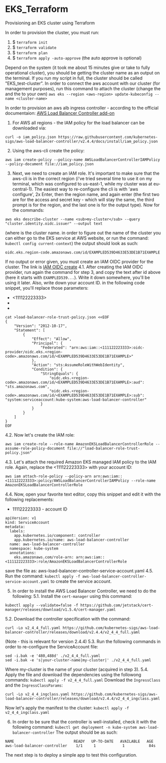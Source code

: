 # EKS_Terraform
Provisioning an EKS cluster using Terraform

In order to provision the cluster, you must run:
1. $ `terraform init`
2. $ `terraform validate`
3. $ `terraform plan`
4. $ `terraform apply -auto-approve` (the auto approve is optional)

Depend on the system (it took me about 15 minutes give or take to fully operational cluster), you should be getting
the cluster name as an output on the terminal. If you run my script in full, the cluster should be called "EKS_test-cluster".
In order to connect the aws account with our cluster (for management purposes), run this command to attach the cluster (change the <aws-region> and the <cluster-name> to your own)
`aws eks --region <aws-region> update-kubeconfig --name <cluster-name>`

In order to provision an aws alb ingress controller - according to the official documentaion:
[AWS Load Balancer Controller add-on](https://docs.aws.amazon.com/eks/latest/userguide/aws-load-balancer-controller.html#lbc-install-controller)
1. For AWS all regions - the IAM policy for the load balancer can be downloaded via: 
```
curl -o iam_policy.json https://raw.githubusercontent.com/kubernetes-sigs/aws-load-balancer-controller/v2.4.4/docs/install/iam_policy.json
```
2. Using the aws-cli create the policy:
```
aws iam create-policy --policy-name AWSLoadBalancerControllerIAMPolicy --policy-document file://iam_policy.json
```
3. Next, we need to create an IAM role. It's important to make sure that the aws-cli is in the correct region (i've tried several time to use it on my terminal, which was configured to us-east-1, while my cluster was at eu-central-1). The easiest way to re-configure the cli is with 'aws configure', 2x Enter, then the region name, and again enter (the first two are for the access and secret key - which will stay the same, the third prompt is for the region, and the last one is for the output type).
Now for the commands:
```
aws eks describe-cluster --name <sub>my-cluster</sub> --query "cluster.identity.oidc.issuer" --output text
```
(where <my-cluster> is the cluster name. in order to figure out the name of the cluster you can either go to the EKS service at AWS website, or run the command: `kubectl config current-context`)
the output should look as such:
```
oidc.eks.region-code.amazonaws.com/id/EXAMPLED539D4633E53DE1B71EXAMPLE
```
If no output or error given, you must create an IAM OIDC provider for the cluster. The link is [IAM OIDC create](https://docs.aws.amazon.com/eks/latest/userguide/enable-iam-roles-for-service-accounts.html)
4.1. After creating the IAM OIDC provider, run again the command for step 3, and copy the text after id above (here it starts with ``EXAMPLED539...``). Write it down somewhere, you'll be using it later. Also, write down your account ID. in the following code snippet, you'll replace those parameters:
* <111122223333>
* <region-code>
* <EXAMPLED539D4633E53DE1B71EXAMPLE>

```
cat >load-balancer-role-trust-policy.json <<EOF
{
    "Version": "2012-10-17",
    "Statement": [
        {
            "Effect": "Allow",
            "Principal": {
                "Federated": "arn:aws:iam::<111122223333>:oidc-provider/oidc.eks.<region-code>.amazonaws.com/id/<EXAMPLED539D4633E53DE1B71EXAMPLE>"
            },
            "Action": "sts:AssumeRoleWithWebIdentity",
            "Condition": {
                "StringEquals": {
                    "oidc.eks.<region-code>.amazonaws.com/id/<EXAMPLED539D4633E53DE1B71EXAMPLE>:aud": "sts.amazonaws.com",
                    "oidc.eks.<region-code>.amazonaws.com/id/<EXAMPLED539D4633E53DE1B71EXAMPLE>:sub": "system:serviceaccount:kube-system:aws-load-balancer-controller"
                }
            }
        }
    ]
}
EOF
```
4.2. Now let's create the IAM role:
```
aws iam create-role --role-name AmazonEKSLoadBalancerControllerRole --assume-role-policy-document file://"load-balancer-role-trust-policy.json"
```
4.3. Let's attach the required Amazon EKS managed IAM policy to the IAM role. Again, replace the <111122223333> with your account ID:
```
aws iam attach-role-policy --policy-arn arn:aws:iam::<111122223333>:policy/AWSLoadBalancerControllerIAMPolicy --role-name AmazonEKSLoadBalancerControllerRole
```

4.4. Now, open your favorite text editor, copy this snippet and edit it with the following replacements:
* 111122223333 - account ID
```
apiVersion: v1
kind: ServiceAccount
metadata:
  labels:
    app.kubernetes.io/component: controller
    app.kubernetes.io/name: aws-load-balancer-controller
  name: aws-load-balancer-controller
  namespace: kube-system
  annotations:
    eks.amazonaws.com/role-arn: arn:aws:iam::<111122223333>:role/AmazonEKSLoadBalancerControllerRole
```
save the file as: aws-load-balancer-controller-service-account.yaml
4.5. Run the command: 
`kubectl apply -f aws-load-balancer-controller-service-account.yaml` to create the service account.

5. In order to install the AWS Load Balancer Controller, we need to do the following:
5.1. Install the `cert-manager` using this command:
```
kubectl apply --validate=false -f https://github.com/jetstack/cert-manager/releases/download/v1.5.4/cert-manager.yaml
```
5.2. Download the controller specification with the command:
```
curl -Lo v2_4_4_full.yaml https://github.com/kubernetes-sigs/aws-load-balancer-controller/releases/download/v2.4.4/v2_4_4_full.yaml
```
(Note - this is relevant for version 2.4.4)
5.3. Run the following commands in order to re-configure the ServiceAccount file:
```
sed -i.bak -e '480,488d' ./v2_4_4_full.yaml
sed -i.bak -e 's|your-cluster-name|my-cluster|' ./v2_4_4_full.yaml
```
Where my-cluster is the name of your cluster (acquired in step 3).
5.4. Apply the file and download the dependencies using the followong commands: 
`kubectl apply -f v2_4_4_full.yaml`
Download the `IngressClass` and the `IngressClassParams`:
```
curl -Lo v2_4_4_ingclass.yaml https://github.com/kubernetes-sigs/aws-load-balancer-controller/releases/download/v2.4.4/v2_4_4_ingclass.yaml
```
Now let's apply the manifest to the cluster:
`kubectl apply -f v2_4_4_ingclass.yaml`

6. In order to be sure that the controller is well-installed, check it with the following command:
`kubectl get deployment -n kube-system aws-load-balancer-controller`
The output should be as such:
```
NAME                           READY   UP-TO-DATE   AVAILABLE   AGE
aws-load-balancer-controller    1/1     1            1           84s
```
The next step is to deploy a simple app to test this configuration.
